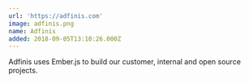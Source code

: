 ```yaml
---
url: 'https://adfinis.com'
image: adfinis.png
name: Adfinis
added: 2018-09-05T13:10:26.000Z
---
```

Adfinis uses Ember.js to build our customer, internal and open source projects.
